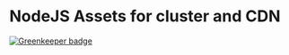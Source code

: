 NodeJS Assets for cluster and CDN
=================================

[![Greenkeeper badge](https://badges.greenkeeper.io/mahnunchik/assets.svg)](https://greenkeeper.io/)